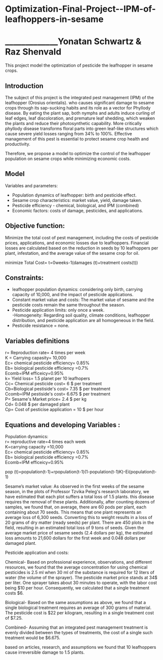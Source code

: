 # Optimization-Final-Project--IPM-of-leafhoppers-in-sesame
# _____________Yonatan Schwartz & Raz Shenvald
This project model the optimization of pesticide the leafhopper in sesame crops. 

## Introduction
The subject of this project is the integrated pest management (IPM) of the leafhopper (Orosius orientalis). who causes significant damage to sesame crops through its sap-sucking habits and its role as a vector for Phyllody disease. By eating the plant sap, both nymphs and adults induce curling of leaf edges, leaf discoloration, and premature leaf shedding, which weaken the plants and reduce their photosynthetic capability. More critically phyllody disease transforms floral parts into green leaf-like structures which cause severe yield losses ranging from 34% to 100%. Effective management of this pest is essential to protect sesame crop health and productivity.

Therefore, we propose a model to optimize the control of the leafhopper population on sesame crops while minimizing economic costs.

## Model
Variables and parameters:<br />
- Population dynamics of leafhopper: birth and pesticide effect.<br />
- Sesame crop characteristics: market value, yield, damage taken.<br />
- Pesticide efficiency - chemical, biological, and IPM (combined) <br />
- Economic factors: costs of damage, pesticides, and applications.<br />
 
## Objective function:
Minimize the total cost of pest management, including the costs of pesticide prices, applications, and economic losses due to leafhoppers. Financial losses are calculated based on the reduction in seeds by 10 leafhoppers per plant, infestation,  and the average value of the sesame crop for oil.

minimize Total Cost= t=0weeks-1(damages (t)+treatment costs(t))


## Constraints: 
- leafhopper population dynamics: considering only birth, carrying capacity of 10,000, and the impact of pesticide applications. <br />
- Constant market value and costs: The market value of sesame and the pesticide costs remain the same throughout the season.<br />
- Pesticide application limits: only once a week.<br />
-Homogeneity: Regarding soil quality, climate conditions, leafhopper distribution, and pesticide application are all homogeneous in the field.<br />
- Pesticide resistance = none. <br />

## Variables definitions
r= Reproduction rate= 4 times per week<br />
K = Carrying capasity= 10,000<br />
Ec= chemical pesticide efficiency= 0.85%<br />
Eb= biological pesticide efficiency =0.7%  <br />
Ecomb=IPM efficeicy=0.95% <br />
k= Yield loss= 1.5 planet per 10 leafhopers<br />
Cc= Chemical pesticide cost= 6 $ per treatment<br />
Cb=Biological pestiside's cost= 7.35 $ per treatment <br />
Ccomb=IPM pestiside's cost= 6.675 $ per treatment <br />
P=  Sesame's Market price= 2.4 $ per kg<br />
Cd= 0.048 $ per damaged plant<br />
Cp= Cost of pesticise application = 10 $  per hour<br />

## Equations and developing Variables :

Population dynamics:<br />
r= reproductive rate=4 times each week <br />
K=carrying capacity =10,000<br />
Ec= chemical pesticide efficiency= 0.85%<br />
Eb= biological pesticide efficiency =0.7%  <br />
Ecomb=IPM efficeicy=0.95% <br />

pop (t)=population(t-1)+rpopulation(t-1)(1-population(t-1)K)-Ei(population(t-1) 


Sesame’s market value:
As observed in the first weeks of the sesame season, in the plots of Professor Tzvika Peleg's research laboratory, we have estimated that each plot suffers a total loss of 1.5 plants. this disease requires the removal of these plants. Additionally, after counting dozens of samples, we found that, on average, there are 60 pods per plant, each containing about 70 seeds. This means that one plant represents an average loss of 6,300 seeds. Converting this to weight results in a loss of 20 grams of dry matter (ready seeds) per plant. There are 450 plots in the field, resulting in an estimated total loss of 9 tons of seeds. Given the average market price of sesame seeds (2.4 dollars per kg), the estimated loss amounts to 21,600 dollars for the first week and 0.048 dollars per damaged plant. 


Pesticide application and costs:

Chemical- Based on professional experience, observations, and different resources, we found that the average concentration for using chemical pesticides is 2.5 ml when 30 ml of the substance is required for 12 liters of water (the volume of the sprayer). The pesticide market price stands at 34$ per liter. One sprayer takes about 30 minutes to operate, with the labor cost being $10 per hour. Consequently, we calculated that a single treatment costs $6.

Biological- Based on the same assumptions as above, we found that a single biological treatment requires an average of 300 grams of material. The pesticide cost is $22 per kilogram, resulting in a single treatment cost of $7.25.

Combined- Assuming that an integrated pest management treatment is evenly divided between the types of treatments, the cost of a single such treatment would be $6.675.

based on articles, research, and assumptions we found that 10 leafhoppers cause irreversible damage to 1.5 plants.  
